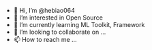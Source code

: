 - 👋 Hi, I’m @hebiao064
- 👀 I’m interested in Open Source
- 🌱 I’m currently learning ML Toolkit, Framework
- 💞️ I’m looking to collaborate on ...
- 📫 How to reach me ...

<!---
hebiao064/hebiao064 is a ✨ special ✨ repository because its `README.md` (this file) appears on your GitHub profile.
You can click the Preview link to take a look at your changes.
--->
